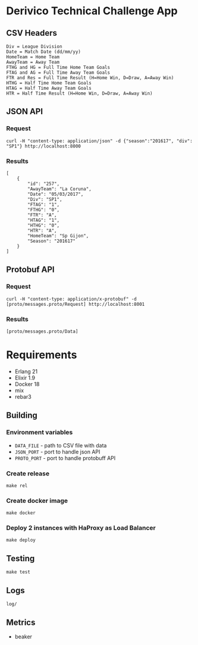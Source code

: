 # Derivico Technical Challenge App

## CSV Headers

```
Div = League Division
Date = Match Date (dd/mm/yy)
HomeTeam = Home Team
AwayTeam = Away Team
FTHG and HG = Full Time Home Team Goals
FTAG and AG = Full Time Away Team Goals
FTR and Res = Full Time Result (H=Home Win, D=Draw, A=Away Win)
HTHG = Half Time Home Team Goals
HTAG = Half Time Away Team Goals
HTR = Half Time Result (H=Home Win, D=Draw, A=Away Win)
```

## JSON API

### Request  

``` 
curl -H "content-type: application/json" -d {"season":"201617", "div": "SP1"} http://localhost:8000
```

### Results   

``` 
[
    {
        "id": "257",
        "AwayTeam": "La Coruna",
        "Date": "05/03/2017",
        "Div": "SP1",
        "FTAG": "1",
        "FTHG": "0",
        "FTR": "A",
        "HTAG": "1",
        "HTHG": "0",
        "HTR": "A",
        "HomeTeam": "Sp Gijon",
        "Season": "201617"
    }
]
```

    

    

## Protobuf API

    

### Request

``` 
curl -H "content-type: application/x-protobuf" -d [proto/messages.proto/Request] http://localhost:8001
```

### Results    

``` 
[proto/messages.proto/Data]
```

# Requirements

* Erlang 21
* Elixir 1.9
* Docker 18
* mix
* rebar3

    

## Building

### Environment variables

* `DATA_FILE` - path to CSV file with data
* `JSON_PORT` - port to handle json API
* `PROTO_PORT` - port to handle protobuff API

### Create release

``` 
make rel
```

### Create docker image

``` 
make docker
```

### Deploy 2 instances with HaProxy as Load Balancer

``` 
make deploy
```

## Testing

``` 
make test
```

## Logs

```
log/
```

## Metrics

* beaker